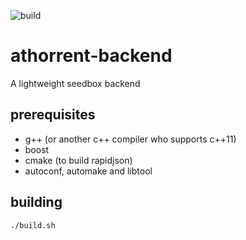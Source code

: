 ![build](https://github.com/Athorcis/athorrent-backend/actions/workflows/ci.yml/badge.svg)

# athorrent-backend
A lightweight seedbox backend

## prerequisites
- g++ (or another c++ compiler who supports c++11)
- boost
- cmake (to build rapidjson)
- autoconf, automake and libtool

## building
``` sh
./build.sh
```
